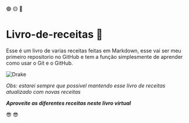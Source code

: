 🟢 🟡 🔴

# Livro-de-receitas :blue_book:

Esse é um livro de varias receitas feitas em Markdown, esse vai ser meu primeiro repositorio no GitHub e tem a função simplesmente de aprender como usar o Git e o GitHub.

![Drake](https://github.com/guicarbar/Livro-de-receitas/assets/162490839/50cbb511-420a-43f3-8827-52c73f31d39b)

*Obs: estarei sempre que possivel mantendo esse livro de receitas atualizado com novas receitas*

__*Aproveite as diferentes receitas neste livro virtual*__

:sunglasses: :sunglasses:
